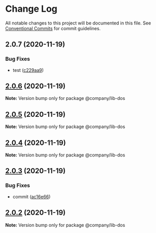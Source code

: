 # Change Log

All notable changes to this project will be documented in this file.
See [Conventional Commits](https://conventionalcommits.org) for commit guidelines.

## 2.0.7 (2020-11-19)


### Bug Fixes

* test ([c229aa9](https://github.com/thibault-jacquet/yarn-monorepo/commit/c229aa9aa28828f77df94ad62d3b2cd44514ecf3))





## [2.0.6](https://github.com/thibault-jacquet/yarn-monorepo/compare/@company/lib-dos@2.0.5...@company/lib-dos@2.0.6) (2020-11-19)

**Note:** Version bump only for package @company/lib-dos





## [2.0.5](https://github.com/thibault-jacquet/yarn-monorepo/compare/@company/lib-dos@2.0.4...@company/lib-dos@2.0.5) (2020-11-19)

**Note:** Version bump only for package @company/lib-dos





## [2.0.4](https://github.com/thibault-jacquet/yarn-monorepo/compare/@company/lib-dos@2.0.3...@company/lib-dos@2.0.4) (2020-11-19)

**Note:** Version bump only for package @company/lib-dos





## [2.0.3](https://github.com/thibault-jacquet/yarn-monorepo/compare/@company/lib-dos@2.0.2...@company/lib-dos@2.0.3) (2020-11-19)


### Bug Fixes

* commit ([ac16e66](https://github.com/thibault-jacquet/yarn-monorepo/commit/ac16e66e02da51a82e9031eecf2350dbd9f2eea2))





## [2.0.2](https://github.com/thibault-jacquet/yarn-monorepo/compare/@company/lib-dos@2.0.1...@company/lib-dos@2.0.2) (2020-11-19)

**Note:** Version bump only for package @company/lib-dos
